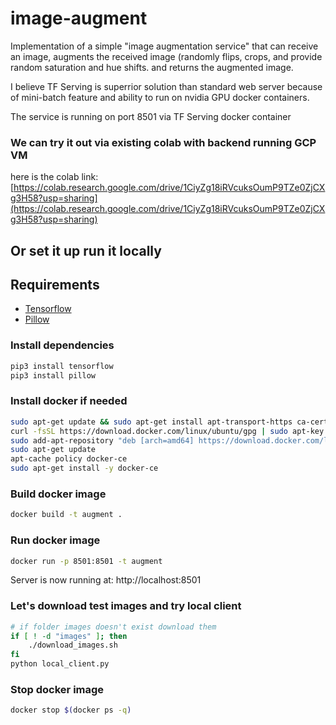 # image-augment

Implementation of a simple "image augmentation service" that can receive an image,
augments the received image (randomly flips, crops, and provide random saturation and hue shifts.
and returns the augmented image.

I believe TF Serving is superrior solution than standard web server because of mini-batch feature and ability to run on nvidia GPU docker containers.

The service is running on port 8501 via TF Serving docker container
### We can try it out via existing colab with backend running GCP VM
here is the colab link:
[https://colab.research.google.com/drive/1CiyZg18iRVcuksOumP9TZe0ZjCXg3H58?usp=sharing](https://colab.research.google.com/drive/1CiyZg18iRVcuksOumP9TZe0ZjCXg3H58?usp=sharing)

## Or set it up run it locally

## Requirements

- [Tensorflow](https://www.tensorflow.org)
- [Pillow](https://pillow.readthedocs.io/en/stable/installation.html)

### Install dependencies

```bash
pip3 install tensorflow
pip3 install pillow
```
### Install docker if needed

```bash
sudo apt-get update && sudo apt-get install apt-transport-https ca-certificates curl software-properties-common
curl -fsSL https://download.docker.com/linux/ubuntu/gpg | sudo apt-key add -
sudo add-apt-repository "deb [arch=amd64] https://download.docker.com/linux/ubuntu $(lsb_release -cs) stable"
sudo apt-get update
apt-cache policy docker-ce
sudo apt-get install -y docker-ce
```

### Build docker image

```bash
docker build -t augment .
```

### Run docker image

```bash
docker run -p 8501:8501 -t augment
```
Server is now running at: http://localhost:8501

### Let's download test images and try local client

```bash
# if folder images doesn't exist download them
if [ ! -d "images" ]; then
    ./download_images.sh
fi
python local_client.py
```


### Stop docker image

```bash
docker stop $(docker ps -q)
```
